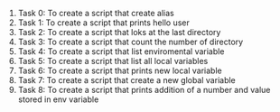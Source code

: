 1. Task 0: To create a script that create alias
2. Task 1: To create a script that prints hello user
3. Task 2: To create a script that loks at the last directory
4. Task 3: To  create a script that count the number of directory
5. Task 4: To create a script that list enviromental variable
6. Task 5: To create a script that list all local variables
7. Task 6: To create a script that prints new local variable
8. Task 7: To create a script that create a new global variable
9. Task 8: To create a script that prints addition of a number and value stored in env variable

